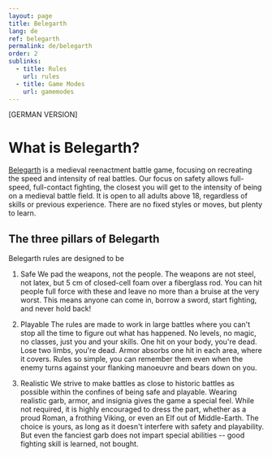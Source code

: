 ```yaml
---
layout: page
title: Belegarth
lang: de
ref: belegarth
permalink: de/belegarth
order: 2
sublinks: 
  - title: Rules
    url: rules
  - title: Game Modes
    url: gamemodes
---
```


[GERMAN VERSION]

# What is Belegarth?

[Belegarth](https://www.belegarth.com) is a medieval reenactment battle game, focusing on recreating the
speed and intensity of real battles. Our focus on safety allows
full-speed, full-contact fighting, the closest you will get to the intensity of being on a medieval battle field. It is open 
to all adults above 18, regardless of skills or previous experience. There are no fixed styles or moves, 
but plenty to learn.

## The three pillars of Belegarth

Belegarth rules are designed to be

1. Safe
We pad the weapons, not the people. The weapons are not steel, not latex, but 5 cm of closed-cell foam over a
fiberglass rod. You can hit people full force with these and leave no more than a bruise at the very worst. This
means anyone can come in, borrow a sword, start fighting, and never hold back!

2. Playable
The rules are made to work in large battles where you can't stop all the time to figure out what has happened. No levels,
no magic, no classes, just you and your skills. One hit on your body, you're dead. Lose two limbs, you're dead.
Armor absorbs one hit in each area, where it covers. Rules so simple, you can remember them even when the enemy
turns against your flanking manoeuvre and bears down on you.

3. Realistic
We strive to make battles as close to historic battles as possible within the confines of being safe and playable. 
Wearing realistic garb, armor, and insignia gives the game a special feel. While not required, it is highly encouraged
to dress the part, whether as a proud Roman, a frothing Viking, or even an Elf out of Middle-Earth. The choice is yours,
as long as it doesn't interfere with safety and playability. But even the fanciest garb does not impart special abilities -- good fighting skill is learned, not bought.

